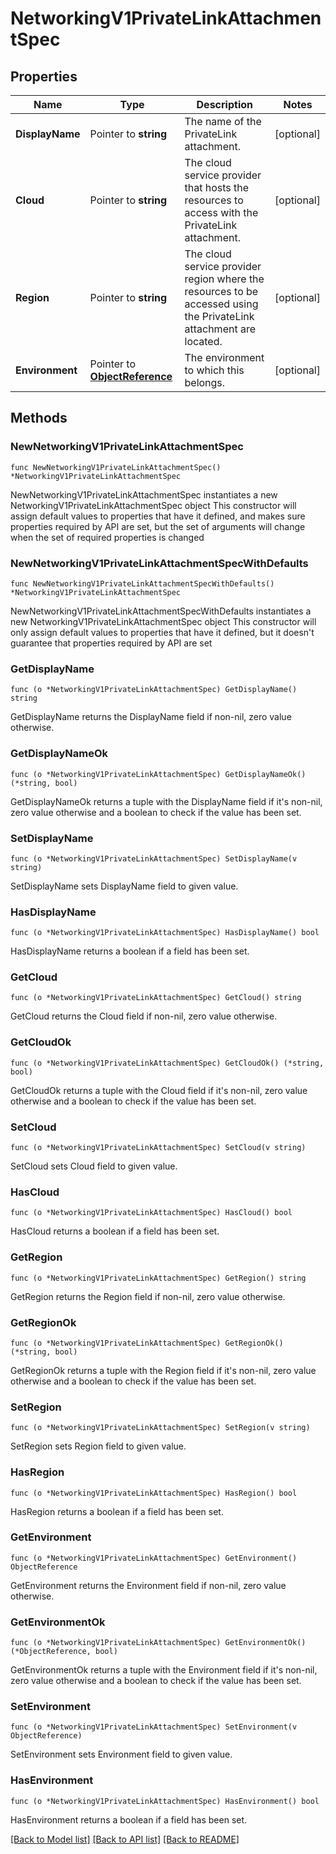 # NetworkingV1PrivateLinkAttachmentSpec

## Properties

Name | Type | Description | Notes
------------ | ------------- | ------------- | -------------
**DisplayName** | Pointer to **string** | The name of the PrivateLink attachment. | [optional] 
**Cloud** | Pointer to **string** | The cloud service provider that hosts the resources to access with the PrivateLink attachment.  | [optional] 
**Region** | Pointer to **string** | The cloud service provider region where the resources to be accessed using the PrivateLink attachment are located.  | [optional] 
**Environment** | Pointer to [**ObjectReference**](ObjectReference.md) | The environment to which this belongs. | [optional] 

## Methods

### NewNetworkingV1PrivateLinkAttachmentSpec

`func NewNetworkingV1PrivateLinkAttachmentSpec() *NetworkingV1PrivateLinkAttachmentSpec`

NewNetworkingV1PrivateLinkAttachmentSpec instantiates a new NetworkingV1PrivateLinkAttachmentSpec object
This constructor will assign default values to properties that have it defined,
and makes sure properties required by API are set, but the set of arguments
will change when the set of required properties is changed

### NewNetworkingV1PrivateLinkAttachmentSpecWithDefaults

`func NewNetworkingV1PrivateLinkAttachmentSpecWithDefaults() *NetworkingV1PrivateLinkAttachmentSpec`

NewNetworkingV1PrivateLinkAttachmentSpecWithDefaults instantiates a new NetworkingV1PrivateLinkAttachmentSpec object
This constructor will only assign default values to properties that have it defined,
but it doesn't guarantee that properties required by API are set

### GetDisplayName

`func (o *NetworkingV1PrivateLinkAttachmentSpec) GetDisplayName() string`

GetDisplayName returns the DisplayName field if non-nil, zero value otherwise.

### GetDisplayNameOk

`func (o *NetworkingV1PrivateLinkAttachmentSpec) GetDisplayNameOk() (*string, bool)`

GetDisplayNameOk returns a tuple with the DisplayName field if it's non-nil, zero value otherwise
and a boolean to check if the value has been set.

### SetDisplayName

`func (o *NetworkingV1PrivateLinkAttachmentSpec) SetDisplayName(v string)`

SetDisplayName sets DisplayName field to given value.

### HasDisplayName

`func (o *NetworkingV1PrivateLinkAttachmentSpec) HasDisplayName() bool`

HasDisplayName returns a boolean if a field has been set.

### GetCloud

`func (o *NetworkingV1PrivateLinkAttachmentSpec) GetCloud() string`

GetCloud returns the Cloud field if non-nil, zero value otherwise.

### GetCloudOk

`func (o *NetworkingV1PrivateLinkAttachmentSpec) GetCloudOk() (*string, bool)`

GetCloudOk returns a tuple with the Cloud field if it's non-nil, zero value otherwise
and a boolean to check if the value has been set.

### SetCloud

`func (o *NetworkingV1PrivateLinkAttachmentSpec) SetCloud(v string)`

SetCloud sets Cloud field to given value.

### HasCloud

`func (o *NetworkingV1PrivateLinkAttachmentSpec) HasCloud() bool`

HasCloud returns a boolean if a field has been set.

### GetRegion

`func (o *NetworkingV1PrivateLinkAttachmentSpec) GetRegion() string`

GetRegion returns the Region field if non-nil, zero value otherwise.

### GetRegionOk

`func (o *NetworkingV1PrivateLinkAttachmentSpec) GetRegionOk() (*string, bool)`

GetRegionOk returns a tuple with the Region field if it's non-nil, zero value otherwise
and a boolean to check if the value has been set.

### SetRegion

`func (o *NetworkingV1PrivateLinkAttachmentSpec) SetRegion(v string)`

SetRegion sets Region field to given value.

### HasRegion

`func (o *NetworkingV1PrivateLinkAttachmentSpec) HasRegion() bool`

HasRegion returns a boolean if a field has been set.

### GetEnvironment

`func (o *NetworkingV1PrivateLinkAttachmentSpec) GetEnvironment() ObjectReference`

GetEnvironment returns the Environment field if non-nil, zero value otherwise.

### GetEnvironmentOk

`func (o *NetworkingV1PrivateLinkAttachmentSpec) GetEnvironmentOk() (*ObjectReference, bool)`

GetEnvironmentOk returns a tuple with the Environment field if it's non-nil, zero value otherwise
and a boolean to check if the value has been set.

### SetEnvironment

`func (o *NetworkingV1PrivateLinkAttachmentSpec) SetEnvironment(v ObjectReference)`

SetEnvironment sets Environment field to given value.

### HasEnvironment

`func (o *NetworkingV1PrivateLinkAttachmentSpec) HasEnvironment() bool`

HasEnvironment returns a boolean if a field has been set.


[[Back to Model list]](../README.md#documentation-for-models) [[Back to API list]](../README.md#documentation-for-api-endpoints) [[Back to README]](../README.md)


